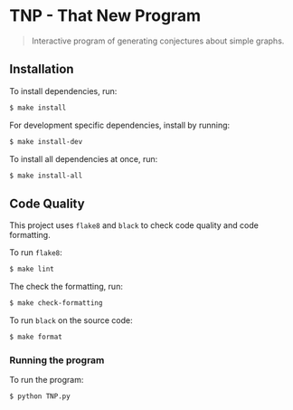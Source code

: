 # TNP - That New Program
> Interactive program of generating conjectures about simple graphs.

## Installation

To install dependencies, run:

```sh
$ make install
```

For development specific dependencies, install by running:

```sh
$ make install-dev
```

To install all dependencies at once, run:

```sh
$ make install-all
```

## Code Quality

This project uses `flake8` and `black` to check code quality and code formatting.

To run `flake8`:

```sh
$ make lint
```

The check the formatting, run:

```sh
$ make check-formatting
```

To run `black` on the source code:

```sh
$ make format
```

### Running the program

To run the program:

```sh
$ python TNP.py
```
